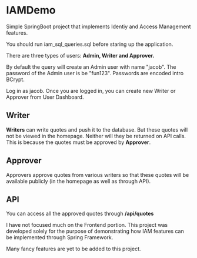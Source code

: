 # IAMDemo
Simple SpringBoot project that implements Identiy and Access Management features.

You should run iam_sql_queries.sql before staring up the application.

There are three types of users: **Admin, Writer and Approver.**

By default the query will create an Admin user with name "jacob". The password of the Admin user is be "fun123". Passwords are encoded intro BCrypt.

Log in as jacob. Once you are logged in, you can create new Writer or Approver from User Dashboard.

## Writer

**Writers** can write quotes and push it to the database. But these quotes will not be viewed in the homepage. Neither will they be returned on API calls.
This is because the quotes must be approved by **Approver**.

## Approver

Approvers approve quotes from various writers so that these quotes will be available publicly (in the homepage as well as through API).

## API

You can access all the approved quotes through **/api/quotes**

I have not focused much on the Frontend portion. This project was developed solely for the purpose of demonstrating how IAM features can be implemented through Spring Framework.

Many fancy features are yet to be added to this project.
